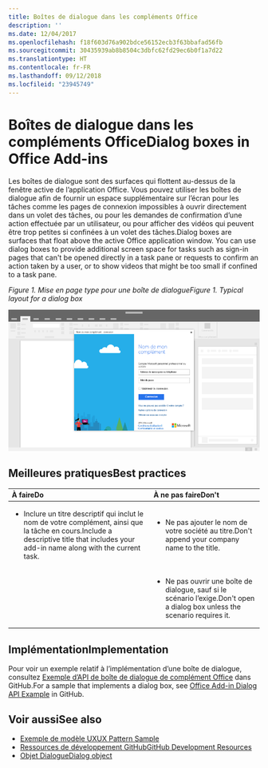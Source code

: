 ```yaml
---
title: Boîtes de dialogue dans les compléments Office
description: ''
ms.date: 12/04/2017
ms.openlocfilehash: f18f603d76a902bdce56152ecb3f63bbafad56fb
ms.sourcegitcommit: 30435939ab8b8504c3dbfc62fd29ec6b0f1a7d22
ms.translationtype: HT
ms.contentlocale: fr-FR
ms.lasthandoff: 09/12/2018
ms.locfileid: "23945749"
---
```

# <a name="dialog-boxes-in-office-add-ins"></a><span data-ttu-id="483f2-102">Boîtes de dialogue dans les compléments Office</span><span class="sxs-lookup"><span data-stu-id="483f2-102">Dialog boxes in Office Add-ins</span></span>
 
<span data-ttu-id="483f2-p101">Les boîtes de dialogue sont des surfaces qui flottent au-dessus de la fenêtre active de l’application Office. Vous pouvez utiliser les boîtes de dialogue afin de fournir un espace supplémentaire sur l’écran pour les tâches comme les pages de connexion impossibles à ouvrir directement dans un volet des tâches, ou pour les demandes de confirmation d’une action effectuée par un utilisateur, ou pour afficher des vidéos qui peuvent être trop petites si confinées à un volet des tâches.</span><span class="sxs-lookup"><span data-stu-id="483f2-p101">Dialog boxes are surfaces that float above the active Office application window. You can use dialog boxes to provide additional screen space for tasks such as sign-in pages that can't be opened directly in a task pane or requests to confirm an action taken by a user, or to show videos that might be too small if confined to a task pane.</span></span>

<span data-ttu-id="483f2-105">*Figure 1. Mise en page type pour une boîte de dialogue*</span><span class="sxs-lookup"><span data-stu-id="483f2-105">*Figure 1. Typical layout for a dialog box*</span></span>

![Exemple d’image affichant une mise en page par défaut pour une boîte de dialogue](../images/overview-with-app-dialog.png)

## <a name="best-practices"></a><span data-ttu-id="483f2-107">Meilleures pratiques</span><span class="sxs-lookup"><span data-stu-id="483f2-107">Best practices</span></span>

|<span data-ttu-id="483f2-108">**À faire**</span><span class="sxs-lookup"><span data-stu-id="483f2-108">**Do**</span></span>|<span data-ttu-id="483f2-109">**À ne pas faire**</span><span class="sxs-lookup"><span data-stu-id="483f2-109">**Don't**</span></span>|
|:-----|:--------|
|<ul><li><span data-ttu-id="483f2-110">Inclure un titre descriptif qui inclut le nom de votre complément, ainsi que la tâche en cours.</span><span class="sxs-lookup"><span data-stu-id="483f2-110">Include a descriptive title that includes your add-in name along with the current task.</span></span></li></ul>|<ul><li><span data-ttu-id="483f2-111">Ne pas ajouter le nom de votre société au titre.</span><span class="sxs-lookup"><span data-stu-id="483f2-111">Don't append your company name to the title.</span></span></li></ul>|
||<ul><li><span data-ttu-id="483f2-112">Ne pas ouvrir une boîte de dialogue, sauf si le scénario l’exige.</span><span class="sxs-lookup"><span data-stu-id="483f2-112">Don't open a dialog box unless the scenario requires it.</span></span></li></ul>|

## <a name="implementation"></a><span data-ttu-id="483f2-113">Implémentation</span><span class="sxs-lookup"><span data-stu-id="483f2-113">Implementation</span></span>

<span data-ttu-id="483f2-114">Pour voir un exemple relatif à l’implémentation d’une boîte de dialogue, consultez [Exemple d’API de boîte de dialogue de complément Office](https://github.com/OfficeDev/Office-Add-in-Dialog-API-Simple-Example) dans GitHub.</span><span class="sxs-lookup"><span data-stu-id="483f2-114">For a sample that implements a dialog box, see [Office Add-in Dialog API Example](https://github.com/OfficeDev/Office-Add-in-Dialog-API-Simple-Example) in GitHub.</span></span>

## <a name="see-also"></a><span data-ttu-id="483f2-115">Voir aussi</span><span class="sxs-lookup"><span data-stu-id="483f2-115">See also</span></span>

- [<span data-ttu-id="483f2-116">Exemple de modèle UX</span><span class="sxs-lookup"><span data-stu-id="483f2-116">UX Pattern Sample</span></span>](https://office.visualstudio.com/DefaultCollection/OC/_git/GettingStarted-FabricReact)
- [<span data-ttu-id="483f2-117">Ressources de développement GitHub</span><span class="sxs-lookup"><span data-stu-id="483f2-117">GitHub Development Resources</span></span>](https://github.com/OfficeDev/Office-Add-in-UX-Design-Patterns-Code)
- [<span data-ttu-id="483f2-118">Objet Dialogue</span><span class="sxs-lookup"><span data-stu-id="483f2-118">Dialog object</span></span>](https://docs.microsoft.com/javascript/api/office/office.dialog?view=office-js)


